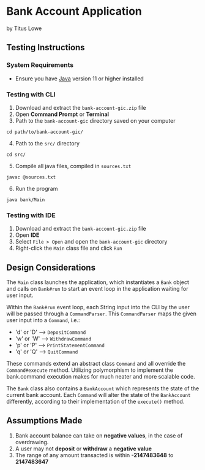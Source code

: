# Bank Account Application

by Titus Lowe

## Testing Instructions

### System Requirements

* Ensure you have [Java](https://www.oracle.com/sg/java/technologies/downloads/) version 11 or higher installed

### Testing with CLI
1. Download and extract the `bank-account-gic.zip` file
2. Open **Command Prompt** or **Terminal**
3. Path to the `bank-account-gic` directory saved on your computer
```
cd path/to/bank-account-gic/
```
4. Path to the `src/` directory
```
cd src/
```
5. Compile all java files, compiled in `sources.txt`
```
javac @sources.txt
```
6. Run the program
```
java bank/Main
```

### Testing with IDE
1. Download and extract the `bank-account-gic.zip` file
2. Open **IDE**
3. Select `File > Open` and open the `bank-account-gic` directory
4. Right-click the `Main` class file and click `Run`

## Design Considerations

The `Main` class launches the application, which instantiates a `Bank` object and calls on `Bank#run` to start an 
event loop in the application waiting for user input.

Within the `Bank#run` event loop, each String input into the CLI by the user will be passed through a `CommandParser`.
This `CommandParser` maps the given user input into a `Command`, i.e.:
* 'd' or 'D' --> `DepositCommand`
* 'w' or 'W' --> `WithdrawCommand`
* 'p' or 'P' --> `PrintStatementCommand`
* 'q' or 'Q' --> `QuitCommand`

These commands extend an abstract class `Command` and all override the `Command#execute` method. Utilizing polymorphism
to implement the bank.command execution makes for much neater and more scalable code.

The `Bank` class also contains a `BankAccount` which represents the state of the current bank account. Each `Command`
will alter the state of the `BankAccount` differently, according to their implementation of the `execute()` method.

## Assumptions Made

1. Bank account balance can take on **negative values**, in the case of overdrawing.
2. A user may not **deposit** or **withdraw** a **negative value**
3. The range of any amount transacted is within **-2147483648** to **2147483647**